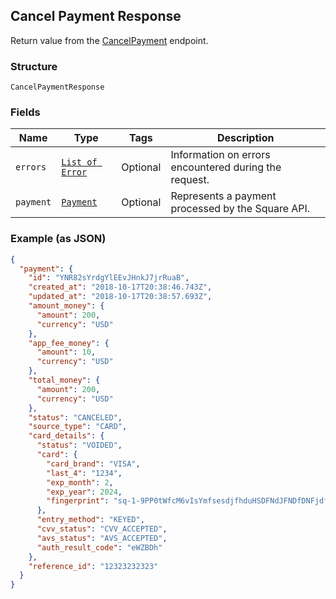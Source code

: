 ## Cancel Payment Response

Return value from the [CancelPayment](/doc/payments.md#cancelpayment) endpoint.

### Structure

`CancelPaymentResponse`

### Fields

| Name | Type | Tags | Description |
|  --- | --- | --- | --- |
| `errors` | [`List of Error`](/doc/models/error.md) | Optional | Information on errors encountered during the request. |
| `payment` | [`Payment`](/doc/models/payment.md) | Optional | Represents a payment processed by the Square API. |

### Example (as JSON)

```json
{
  "payment": {
    "id": "YNR82sYrdgYlEEvJHnkJ7jrRuaB",
    "created_at": "2018-10-17T20:38:46.743Z",
    "updated_at": "2018-10-17T20:38:57.693Z",
    "amount_money": {
      "amount": 200,
      "currency": "USD"
    },
    "app_fee_money": {
      "amount": 10,
      "currency": "USD"
    },
    "total_money": {
      "amount": 200,
      "currency": "USD"
    },
    "status": "CANCELED",
    "source_type": "CARD",
    "card_details": {
      "status": "VOIDED",
      "card": {
        "card_brand": "VISA",
        "last_4": "1234",
        "exp_month": 2,
        "exp_year": 2024,
        "fingerprint": "sq-1-9PP0tWfcM6vIsYmfsesdjfhduHSDFNdJFNDfDNFjdfjpseirDErsaP"
      },
      "entry_method": "KEYED",
      "cvv_status": "CVV_ACCEPTED",
      "avs_status": "AVS_ACCEPTED",
      "auth_result_code": "eWZBDh"
    },
    "reference_id": "12323232323"
  }
}
```

